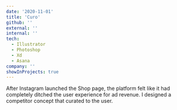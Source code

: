 ```yaml
---
date: '2020-11-01'
title: 'Curo'
github: ''
external: ''
internal: ''
tech:
  - Illustrator
  - Photoshop
  - Xd
  - Asana
company: ''
showInProjects: true
---
```


After Instagram launched the Shop page, the platform felt like it had completely ditched the user experience for ad revenue. I designed a competitor concept that curated to the user.

